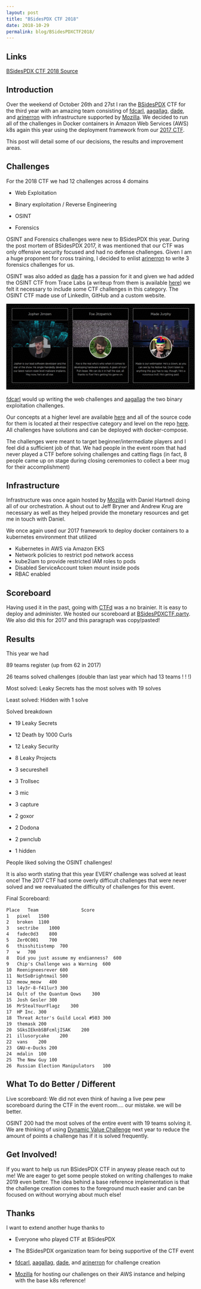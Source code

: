 ```yaml
---
layout: post
title: "BSidesPDX CTF 2018"
date: 2018-10-29
permalink: blog/BSidesPDXCTF2018/
---
```


## Links

[BSidesPDX CTF 2018 Source](https://github.com/BSidesPDX/CTF-2018)

## Introduction

Over the weekend of October 26th and 27st I ran the [BSidesPDX](https://twitter.com/bsidespdx) CTF for the third year with an amazing team consisting of [fdcarl](https://twitter.com/fdcarl), [aagallag](https://twitter.com/aagallag), [dade](https://twitter.com/0xdade), and [arinerron](https://twitter.com/arinerron) with infrastructure supported by [Mozilla](https://twitter.com/mozilla). We decided to run all of the challenges in Docker containers in Amazon Web Services (AWS) k8s again this year using the deployment framework from our [2017 CTF](https://github.com/BSidesPDX/CTF-2017). 

This post will detail some of our decisions, the results and improvement areas. 

## Challenges

For the 2018 CTF we had 12 challenges across 4 domains

- Web Exploitation

- Binary exploitation / Reverse Engineering

- OSINT

- Forensics

OSINT and Forensics challenges were new to BSidesPDX this year. During the post mortem of BSidesPDX 2017, it was mentioned that our CTF was only offensive security focused and had no defense challenges. Given I am a huge proponent for cross training, I decided to enlist [arinerron](https://twitter.com/arinerron) to write 3 forensics challenges for us. 

OSINT was also added as [dade](https://twitter.com/0xdade) has a passion for it and given we had added the OSINT CTF from Trace Labs (a writeup from them is available [here](https://www.tracelabs.org/2018/10/bsides-portland-2018-event-debrief/)) we felt it necessary to include some CTF challenges in this category. The OSINT CTF made use of LinkedIn, GitHub and a custom website. 

![](/resources/posts/ctf/osint.png)

[fdcarl](https://twitter.com/fdcarl) would up writing the web challenges and [aagallag](https://twitter.com/aagallag) the two binary exploitation challenges. 

Our concepts at a higher level are available [here](https://github.com/BSidesPDX/CTF-2018/blob/master/concepts.txt) and all of the source code for them is located at their respective category and level on the repo [here](https://github.com/BSidesPDX/CTF-2018). All challenges have solutions and can be deployed with docker-compose. 

The challenges were meant to target beginner/intermediate players and I feel did a sufficient job of that. We had people in the event room that had never played a CTF before solving challenges and catting flags (in fact, 8 people came up on stage during closing ceremonies to collect a beer mug for their accomplishment)

## Infrastructure

Infrastructure was once again hosted by [Mozilla](https://twitter.com/mozilla) with Daniel Hartnell doing all of our orchestration. A shout out to Jeff Bryner and Andrew Krug are necessary as well as they helped provide the monetary resources and get me in touch with Daniel. 

We once again used our 2017 framework to deploy docker containers to a kubernetes environment that utilized

- Kubernetes in AWS via Amazon EKS
- Network policies to restrict pod network access
- kube2iam to provide restricted IAM roles to pods
- Disabled ServiceAccount token mount inside pods
- RBAC enabled

## Scoreboard

Having used it in the past, going with [CTFd](https://twitter.com/ctfdio) was a no brainier. It is easy to deploy and administer. We hosted our scoreboard at [BSidesPDXCTF.party](https://bsidespdxctf.party/). We also did this for 2017 and this paragraph was copy/pasted! 

## Results

This year we had 

89 teams register (up from 62 in 2017)

26 teams solved challenges (double than last year which had 13 teams ! ! !)

Most solved: Leaky Secrets has the most solves with 19 solves

Least solved: Hidden with 1 solve

Solved breakdown

- 19 Leaky Secrets

- 12 Death by 1000 Curls

- 12 Leaky Security 

- 8 Leaky Projects

- 3 secureshell

- 3 Trollsec

- 3 mic

- 3 capture

- 2 goxor

- 2 Dodona

- 2 pwnclub

- 1 hidden

People liked solving the OSINT challenges!

It is also worth stating that this year EVERY challenge was solved at least once! The 2017 CTF had some overly difficult challenges that were never solved and we reevaluated the difficulty of challenges for this event. 

Final Scoreboard:

```
Place	Team				Score
1	pixel	1500
2	broken	1100
3	sectribe	1000
4	fadec0d3	800
5	Zer0C001	700
6	thisshitistemp	700
7	w	700
8	Did you just assume my endianness?	600
9	Chip's Challenge was a Warning	600
10	Reenigneesrever	600
11	NotSoBrightmail	500
12	meow_meow	400
13	l4y3r-8-f41lur3	300
14	Qult of the Quantum Qows	300
15	Josh Gesler	300
16	MrStealYourFlagz	300
17	HP Inc.	300
18	Threat Actor's Guild Local #503	300
19	themask	200
20	SGksIEknbSBFcmljISAK	200
21	illusorycake	200
22	vans	200
23	GNU-e-Ducks	200
24	mdalin	100
25	The New Guy	100
26	Russian Election Manipulators	100

```

## What To do Better / Different

Live scoreboard: We did not even think of having a live pew pew scoreboard during the CTF in the event room.... our mistake. we will be better. 

OSINT 200 had the most solves of the entire event with 19 teams solving it. We are thinking of using [Dynamic Value Challenge](https://github.com/CTFd/DynamicValueChallenge) next year to reduce the amount of points a challenge has if it is solved frequently. 

## Get Involved!

If you want to help us run BSidesPDX CTF in anyway please reach out to me! We are eager to get some people stoked on writing challenges to make 2019 even better. The idea behind a base reference implementation is that the challenge creation comes to the foreground much easier and can be focused on without worrying about much else!


## Thanks 

I want to extend another huge thanks to 

- Everyone who played CTF at BSidesPDX

- The BSidesPDX organization team for being supportive of the CTF event

- [fdcarl](https://twitter.com/fdcarl), [aagallag](https://twitter.com/aagallag), [dade](https://twitter.com/0xdade), and [arinerron](https://twitter.com/arinerron) for challenge creation

- [Mozilla](https://twitter.com/mozilla) for hosting our challenges on their AWS instance and helping with the base k8s reference!